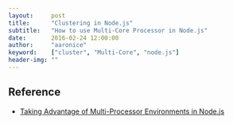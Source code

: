 ```yaml
---
layout:     post
title:      "Clustering in Node.js"
subtitle:   "How to use Multi-Core Processor in Node.js"
date:       2016-02-24 12:00:00
author:     "aaronice"
keyword:    ["cluster", "Multi-Core", "node.js"]
header-img: ""
---
```





## Reference

- [Taking Advantage of Multi-Processor Environments in Node.js](http://blog.carbonfive.com/2014/02/28/taking-advantage-of-multi-processor-environments-in-node-js/)
